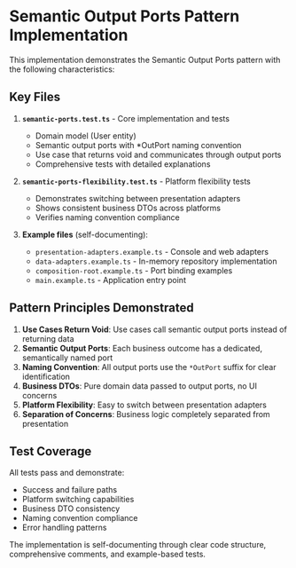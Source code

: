 # Semantic Output Ports Pattern Implementation

This implementation demonstrates the Semantic Output Ports pattern with the following characteristics:

## Key Files

1. **`semantic-ports.test.ts`** - Core implementation and tests
   - Domain model (User entity)
   - Semantic output ports with *OutPort naming convention
   - Use case that returns void and communicates through output ports
   - Comprehensive tests with detailed explanations

2. **`semantic-ports-flexibility.test.ts`** - Platform flexibility tests
   - Demonstrates switching between presentation adapters
   - Shows consistent business DTOs across platforms
   - Verifies naming convention compliance

3. **Example files** (self-documenting):
   - `presentation-adapters.example.ts` - Console and web adapters
   - `data-adapters.example.ts` - In-memory repository implementation
   - `composition-root.example.ts` - Port binding examples
   - `main.example.ts` - Application entry point

## Pattern Principles Demonstrated

1. **Use Cases Return Void**: Use cases call semantic output ports instead of returning data
2. **Semantic Output Ports**: Each business outcome has a dedicated, semantically named port
3. **Naming Convention**: All output ports use the `*OutPort` suffix for clear identification
4. **Business DTOs**: Pure domain data passed to output ports, no UI concerns
5. **Platform Flexibility**: Easy to switch between presentation adapters
6. **Separation of Concerns**: Business logic completely separated from presentation

## Test Coverage

All tests pass and demonstrate:
- Success and failure paths
- Platform switching capabilities
- Business DTO consistency
- Naming convention compliance
- Error handling patterns

The implementation is self-documenting through clear code structure, comprehensive comments, and example-based tests.
